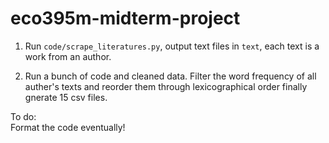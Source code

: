 # eco395m-midterm-project

1. Run `code/scrape_literatures.py`, output text files in `text`, each text is a work from an author.  

2. Run a bunch of code and cleaned data. Filter the word frequency of all auther's texts and reorder them through lexicographical order finally gnerate 15 csv files.

To do:  
Format the code eventually!